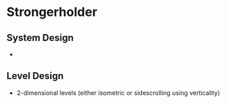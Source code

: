 # Strongerholder

## System Design

- 



## Level Design

- 2-dimensional levels (either isometric or sidescrolling using verticality)